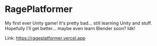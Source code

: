 # RagePlatformer
My first ever Unity game!
It's pretty bad... still learning Unity and stuff. Hopefully I'll get better... maybe even learn Blender soon? Idk! 

Link: https://rageplatformer.vercel.app
